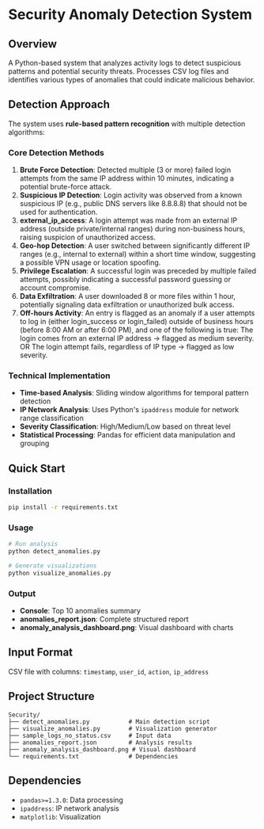 # Security Anomaly Detection System

## Overview
A Python-based system that analyzes activity logs to detect suspicious patterns and potential security threats. Processes CSV log files and identifies various types of anomalies that could indicate malicious behavior.

## Detection Approach

The system uses **rule-based pattern recognition** with multiple detection algorithms:

### Core Detection Methods
1. **Brute Force Detection**: Detected multiple (3 or more) failed login attempts from the same IP address within 10 minutes, indicating a potential brute-force attack.
2. **Suspicious IP Detection**: Login activity was observed from a known suspicious IP (e.g., public DNS servers like 8.8.8.8) that should not be used for authentication.
3. **external_ip_access**: A login attempt was made from an external IP address (outside private/internal ranges) during non-business hours, raising suspicion of unauthorized access.
4. **Geo-hop Detection**: A user switched between significantly different IP ranges (e.g., internal to external) within a short time window, suggesting a possible VPN usage or location spoofing.
5. **Privilege Escalation**: A successful login was preceded by multiple failed attempts, possibly indicating a successful password guessing or account compromise.
6. **Data Exfiltration**: A user downloaded 8 or more files within 1 hour, potentially signaling data exfiltration or unauthorized bulk access.
7. **Off-hours Activity**: An entry is flagged as an anomaly if a user attempts to log in (either login_success or login_failed) outside of business hours (before 8:00 AM or after 6:00 PM), and one of the following is true:
The login comes from an external IP address → flagged as medium severity.
OR
The login attempt fails, regardless of IP type → flagged as low severity.


### Technical Implementation
- **Time-based Analysis**: Sliding window algorithms for temporal pattern detection
- **IP Network Analysis**: Uses Python's `ipaddress` module for network range classification
- **Severity Classification**: High/Medium/Low based on threat level
- **Statistical Processing**: Pandas for efficient data manipulation and grouping

## Quick Start

### Installation
```bash
pip install -r requirements.txt
```

### Usage
```bash
# Run analysis
python detect_anomalies.py

# Generate visualizations
python visualize_anomalies.py
```

### Output
- **Console**: Top 10 anomalies summary
- **anomalies_report.json**: Complete structured report
- **anomaly_analysis_dashboard.png**: Visual dashboard with charts

## Input Format
CSV file with columns: `timestamp`, `user_id`, `action`, `ip_address`


## Project Structure
```
Security/
├── detect_anomalies.py           # Main detection script
├── visualize_anomalies.py        # Visualization generator
├── sample_logs_no_status.csv     # Input data
├── anomalies_report.json         # Analysis results
├── anomaly_analysis_dashboard.png # Visual dashboard
└── requirements.txt              # Dependencies
```

## Dependencies
- `pandas>=1.3.0`: Data processing
- `ipaddress`: IP network analysis
- `matplotlib`: Visualization

